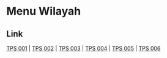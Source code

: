 # Menu Wilayah

## Link

[TPS 001](https://github.com/gigit-pemilu/pemilu-2024-94-papua-tengah/tree/main/pileg-dpr/hitung-suara/sub/94-papua-tengah/sub/05-puncak/sub/24-gome-utara/sub/2002-yaiki-maiki/sub/001-tps)
 | 
[TPS 002](https://github.com/gigit-pemilu/pemilu-2024-94-papua-tengah/tree/main/pileg-dpr/hitung-suara/sub/94-papua-tengah/sub/05-puncak/sub/24-gome-utara/sub/2002-yaiki-maiki/sub/002-tps)
 | 
[TPS 003](https://github.com/gigit-pemilu/pemilu-2024-94-papua-tengah/tree/main/pileg-dpr/hitung-suara/sub/94-papua-tengah/sub/05-puncak/sub/24-gome-utara/sub/2002-yaiki-maiki/sub/003-tps)
 | 
[TPS 004](https://github.com/gigit-pemilu/pemilu-2024-94-papua-tengah/tree/main/pileg-dpr/hitung-suara/sub/94-papua-tengah/sub/05-puncak/sub/24-gome-utara/sub/2002-yaiki-maiki/sub/004-tps)
 | 
[TPS 005](https://github.com/gigit-pemilu/pemilu-2024-94-papua-tengah/tree/main/pileg-dpr/hitung-suara/sub/94-papua-tengah/sub/05-puncak/sub/24-gome-utara/sub/2002-yaiki-maiki/sub/005-tps)
 | 
[TPS 006](https://github.com/gigit-pemilu/pemilu-2024-94-papua-tengah/tree/main/pileg-dpr/hitung-suara/sub/94-papua-tengah/sub/05-puncak/sub/24-gome-utara/sub/2002-yaiki-maiki/sub/006-tps)

